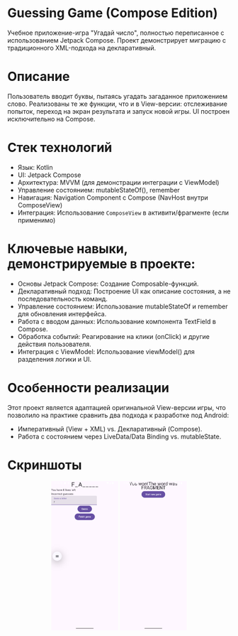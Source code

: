 # Guessing Game (Compose Edition)
Учебное приложение-игра "Угадай число", полностью переписанное с использованием Jetpack Compose. Проект демонстрирует миграцию с традиционного XML-подхода на декларативный.

# Описание
Пользователь вводит буквы, пытаясь угадать загаданное приложением слово. Реализованы те же функции, что и в View-версии: отслеживание попыток, переход на экран результата и запуск новой игры. UI построен исключительно на Compose.

# Стек технологий
- Язык: Kotlin
- UI: Jetpack Compose
- Архитектура: MVVM (для демонстрации интеграции с ViewModel)
- Управление состоянием: mutableStateOf(), remember
- Навигация: Navigation Component с Compose (NavHost внутри ComposeView)
- Интеграция: Использование `ComposeView` в активити/фрагменте (если применимо)

# Ключевые навыки, демонстрируемые в проекте:
- Основы Jetpack Compose: Создание Composable-функций.
- Декларативный подход: Построение UI как описание состояния, а не последовательность команд.
- Управление состоянием: Использование mutableStateOf и remember для обновления интерфейса.
- Работа с вводом данных: Использование компонента TextField в Compose.
- Обработка событий: Реагирование на клики (onClick) и другие действия пользователя.
- Интеграция с ViewModel: Использование viewModel() для разделения логики и UI.

# Особенности реализации
Этот проект является адаптацией оригинальной View-версии игры, что позволило на практике сравнить два подхода к разработке под Android:
- Императивный (View + XML) vs. Декларативный (Compose).
- Работа с состоянием через LiveData/Data Binding vs. mutableState.

# Скриншоты
<p align="center">
  <img src="screenshots/Resume_game_screen.png" width="30%" />
  <img src="screenshots/Finish_game_screen.png" width="30%" />
</p>
